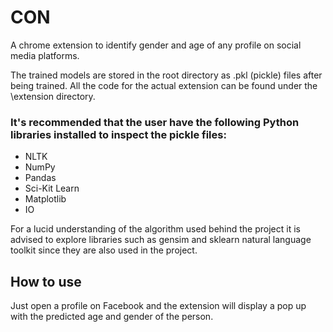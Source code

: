 # CON
A chrome extension to identify gender and age of any profile on social media platforms.


The trained models are stored in the root directory as .pkl (pickle) files after being trained. All the code for the actual extension can be found under the \extension directory.

### It's recommended that the user have the following Python libraries installed to inspect the pickle files:

- NLTK
- NumPy
- Pandas
- Sci-Kit Learn
- Matplotlib
- IO

For a lucid understanding of the algorithm used behind the project it is advised to explore libraries such as gensim and sklearn natural language toolkit since they are also used in the project.




## How to use

Just open a profile on Facebook and the extension will display a pop up with the predicted age and gender of the person.
